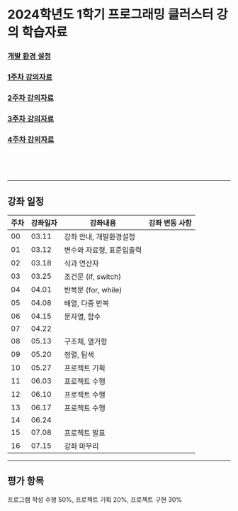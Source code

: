 # 2024학년도 1학기 프로그래밍 클러스터 강의 학습자료

### [개발 환경 설정](https://github.com/Noobgods/202401PthCluster/blob/main/00Installation/_Contents.md)  
### [1주차 강의자료](https://github.com/Noobgods/202401PthCluster/blob/main/01Basic/_Contents.md) 
### [2주차 강의자료](https://github.com/Noobgods/202401PthCluster/blob/main/02Operator/_Contents.md)
### [3주차 강의자료](https://github.com/Noobgods/202401PthCluster/blob/main/03Conditionals/_Contents.md)
### [4주차 강의자료](https://github.com/Noobgods/202401PthCluster/blob/main/04Loop/_Contents.md)
<br/><br/><br/>

- - - 
## 강좌 일정
|주차|강좌일자|강좌내용|강좌 변동 사항|
|----|--------|--------|---------|
|00  |03.11   |강좌 안내, 개발환경설정                  |
|01  |03.12   |변수와 자료형, 표준입출력                |
|02  |03.18   |식과 연산자                              |
|03  |03.25   |조건문 (if, switch)                      |
|04  |04.01   |반복문 (for, while)                      |
|05  |04.08   |배열, 다중 반복                          |
|06  |04.15   |문자열, 함수                             |
|07  |04.22   |                                         |
|08  |05.13   |구조체, 열거형                           |
|09  |05.20   |정렬, 탐색                               |
|10  |05.27   |프로젝트 기획                            |
|11  |06.03   |프로젝트 수행                            |
|12  |06.10   |프로젝트 수행                            |
|13  |06.17   |프로젝트 수행                            |
|14  |06.24   |                                         |
|15  |07.08   |프로젝트 발표                            |
|16  |07.15   |강좌 마무리                              |

- - - 
## 평가 항목
프로그램 작성 수행 50%, 
프로젝트 기획 20%, 
프로젝트 구현 30%   